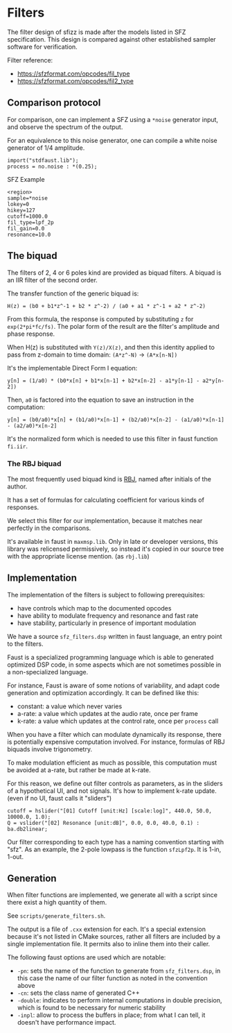 # Filters

The filter design of sfizz is made after the models listed in SFZ specification.
This design is compared against other established sampler software for verification.

Filter reference:
- https://sfzformat.com/opcodes/fil_type
- https://sfzformat.com/opcodes/fil2_type

## Comparison protocol

For comparison, one can implement a SFZ using a `*noise` generator input, and observe the spectrum of the output.

For an equivalence to this noise generator, one can compile a white noise generator of 1/4 amplitude.
```
import("stdfaust.lib");
process = no.noise : *(0.25);
```

SFZ Example
```
<region>
sample=*noise
lokey=0
hikey=127
cutoff=1000.0
fil_type=lpf_2p
fil_gain=0.0
resonance=10.0
```

## The biquad

The filters of 2, 4 or 6 poles kind are provided as biquad filters. A biquad is an IIR filter of the second order.

The transfer function of the generic biquad is:

`H(z) = (b0 + b1*z^-1 + b2 * z^-2) / (a0 + a1 * z^-1 + a2 * z^-2)`

From this formula, the response is computed by substituting `z` for `exp(2*pi*fc/fs)`.
The polar form of the result are the filter's amplitude and phase response.

When H(z) is substituted with `Y(z)/X(z)`, and then this identity applied to pass from z-domain to time domain:
`(A*z^-N)` → `(A*x[n-N])`

It's the implementable Direct Form I equation:

`y[n] = (1/a0) * (b0*x[n] + b1*x[n-1] + b2*x[n-2] - a1*y[n-1] - a2*y[n-2])`

Then, `a0` is factored into the equation to save an instruction in the computation:

`y[n] = (b0/a0)*x[n] + (b1/a0)*x[n-1] + (b2/a0)*x[n-2] - (a1/a0)*x[n-1] - (a2/a0)*x[n-2]`

It's the normalized form which is needed to use this filter in faust function `fi.iir`.

### The RBJ biquad

The most frequently used biquad kind is [RBJ](https://webaudio.github.io/Audio-EQ-Cookbook/audio-eq-cookbook.html), named after initials of the author.

It has a set of formulas for calculating coefficient for various kinds of responses.

We select this filter for our implementation, because it matches near perfectly in the comparisons.

It's available in faust in `maxmsp.lib`.
Only in late or developer versions, this library was relicensed permissively, so instead it's copied in our source tree with the appropriate license mention. (as `rbj.lib`)

## Implementation

The implementation of the filters is subject to following prerequisites:
- have controls which map to the documented opcodes
- have ability to modulate frequency and resonance and fast rate
- have stability, particularly in presence of important modulation

We have a source `sfz_filters.dsp` written in faust language, an entry point to the filters.

Faust is a specialized programming language which is able to generated optimized DSP code, in some aspects which are not sometimes possible in a non-specialized language.

For instance, Faust is aware of some notions of variability, and adapt code generation and optimization accordingly.
It can be defined like this:
- constant: a value which never varies
- a-rate: a value which updates at the audio rate, once per frame
- k-rate: a value which updates at the control rate, once per `process` call

When you have a filter which can modulate dynamically its response, there is potentially expensive computation involved.
For instance, formulas of RBJ biquads involve trigonometry.

To make modulation efficient as much as possible, this computation must be avoided at a-rate, but rather be made at k-rate.

For this reason, we define out filter controls as parameters, as in the sliders of a hypothetical UI, and not signals.
It's how to implement k-rate update. (even if no UI, faust calls it "sliders")
```
cutoff = hslider("[01] Cutoff [unit:Hz] [scale:log]", 440.0, 50.0, 10000.0, 1.0);
Q = vslider("[02] Resonance [unit:dB]", 0.0, 0.0, 40.0, 0.1) : ba.db2linear;
```

Our filter corresponding to each type has a naming convention starting with "sfz".
As an example, the 2-pole lowpass is the function `sfzLpf2p`. It is 1-in, 1-out.

## Generation

When filter functions are implemented, we generate all with a script since there exist a high quantity of them.

See `scripts/generate_filters.sh`.

The output is a file of `.cxx` extension for each. It's a special extension because it's not listed in CMake sources, rather all filters are included by a single implementation file. It permits also to inline them into their caller.

The following faust options are used which are notable:
- `-pn`: sets the name of the function to generate from `sfz_filters.dsp`, in this case the name of our filter function as noted in the convention above
- `-cn`: sets the class name of generated C++
- `-double`: indicates to perform internal computations in double precision, which is found to be necessary for numeric stability
- `-inpl`: allow to process the buffers in place; from what I can tell, it doesn't have performance impact.
